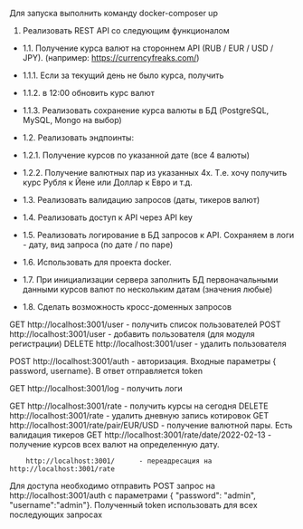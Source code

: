    Для запуска выполнить команду docker-composer up

1. Реализовать REST API со следующим функционалом

+ 1.1. Получение курса валют на стороннем API (RUB / EUR / USD / JPY). (например: https://currencyfreaks.com/)

+ 1.1.1. Если за текущий день не было курса, получить
+ 1.1.2. в 12:00 обновить курс валют
+ 1.1.3. Реализовать сохранение курса валюты в БД (PostgreSQL, MySQL, Mongo на выбор)


+ 1.2. Реализовать эндпоинты:

+ 1.2.1. Получение курсов по указанной дате (все 4 валюты)
+ 1.2.2. Получение валютных пар из указанных 4х. Т.е. хочу получить курс Рубля к Йене или Доллар к Евро и т.д.


+ 1.3. Реализовать валидацию запросов (даты, тикеров валют)

+ 1.4. Реализовать доступ к API через API key

+ 1.5. Реализовать логирование в БД запросов к API. Сохраняем в логи - дату, вид запроса (по дате / по паре)

+ 1.6. Использовать для проекта docker.

+ 1.7. При инициализации сервера заполнить БД первоначальными данными курсов валют по нескольким датам (значения любые)

+ 1.8. Сделать возможность кросс-доменных запросов

GET     http://localhost:3001/user  - получить список пользователей
POST    http://localhost:3001/user  - добавить пользователя (для модуля регистрации)
DELETE  http://localhost:3001/user  - удалить  пользователя

POST    http://localhost:3001/auth  - авторизация. Входные параметры { password, username}. В ответ отправляется token

GET     http://localhost:3001/log   - получить логи 

GET     http://localhost:3001/rate  - получить курсы на сегодня
DELETE  http://localhost:3001/rate  - удалить дневную запись котировок
GET     http://localhost:3001/rate/pair/EUR/USD - получение валютной пары. Есть валидация тикеров
GET     http://localhost:3001/rate/date/2022-02-13 - получение курсов всех валют на определенную дату.

        http://localhost:3001/      - переадресация на http://localhost:3001/rate


Для доступа необходимо отправить POST запрос на http://localhost:3001/auth с параметрами { "password": "admin", "username":"admin"}. Полученный token использовать для всех последующих запросах
